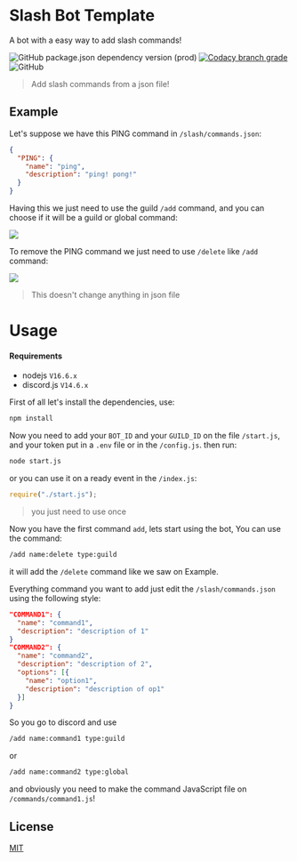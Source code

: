 # Slash Bot Template

A bot with a easy way to add slash commands!

![GitHub package.json dependency version (prod)](https://img.shields.io/github/package-json/dependency-version/GuriZenit/Slash-Bot-Template/discord.js/main?style=for-the-badge)
[![Codacy branch grade](https://img.shields.io/codacy/grade/df82a32897b142fab1efeb68435eb69e/main?color=2a672d&style=for-the-badge)](https://www.codacy.com/gh/GuriZenit/slash-bot-template/dashboard?utm_source=github.com&utm_medium=referral&utm_content=GuriZenit/slash-bot-template&utm_campaign=Badge_Grade)
![GitHub](https://img.shields.io/github/license/GuriZenit/Slash-Bot-Template?color=77d374&style=for-the-badge)

> Add slash commands from a json file!

## Example

Let's suppose we have this PING command in `/slash/commands.json`:

```json
{
  "PING": {
    "name": "ping",
    "description": "ping! pong!"
  }
}
```

Having this we just need to use the guild `/add` command, and you can choose if it will be a guild or global command:

![](https://i.imgur.com/RHOjui9.png)

To remove the PING command we just need to use `/delete` like `/add` command:

![](https://i.imgur.com/R5MqXzQ.png)

> This doesn't change anything in json file

# Usage

#### Requirements
- nodejs `V16.6.x`
- discord.js `V14.6.x`

First of all let's install the dependencies, use:
```bash
npm install
```
Now you need to add your `BOT_ID` and your `GUILD_ID` on the file `/start.js`, and your token put in a `.env` file or in the `/config.js`.
then run:

```bash
node start.js
```

or you can use it on a ready event in the `/index.js`:

```javascript
require("./start.js");
```

> you just need to use once

Now you have the first command `add`,
lets start using the bot, You can use the command:

```bash
/add name:delete type:guild
```

it will add the `/delete` command like we saw on Example.

Everything command you want to add just edit the `/slash/commands.json` using the following style:

```json
"COMMAND1": {
  "name": "command1",
  "description": "description of 1"
}
"COMMAND2": {
  "name": "command2",
  "description": "description of 2",
  "options": [{
    "name": "option1",
    "description": "description of op1"
  }]
}
```

So you go to discord and use

```bash
/add name:command1 type:guild
```

or

```bash
/add name:command2 type:global
```

and obviously you need to make the command JavaScript file on `/commands/command1.js`!

## License

[MIT](https://github.com/GuriZenit/Slash/blob/main/LICENSE)
